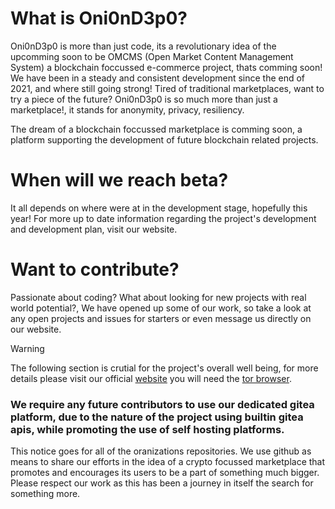 # What is Oni0nD3p0?
Oni0nD3p0 is more than just code, its a revolutionary idea of the upcomming soon to be OMCMS (Open Market Content Management System) a blockchain foccussed e-commerce project, thats comming soon!
We have been in a steady and consistent development since the end of 2021, and where still going strong!
Tired of traditional marketplaces, want to try a piece of the future? Oni0nD3p0 is so much more than just a marketplace!, it stands for anonymity, privacy, resiliency.

The dream of a blockchain foccussed marketplace is comming soon, a platform supporting the development of future blockchain related projects.

# When will we reach beta?
It all depends on where were at in the development stage, hopefully this year!
For more up to date information regarding the project's development and development plan, visit our website.

# Want to contribute?
Passionate about coding? What about looking for new projects with real world potential?, We have opened up some of our work, so take a look at any open projects and issues for starters or even message us directly on our website.

> [!WARNING]
> The following section is crutial for the project's overall well being, for more details please visit our official [website](http://nytttvdpjx552n2seus3w6y5dcboouly2zxbknai2wei3xgxql2ukrad.onion/) you will need the [tor browser](https://www.torproject.org/download/).

### We require any future contributors to use our dedicated gitea platform, due to the nature of the project using builtin gitea apis, while promoting the use of self hosting platforms. 

This notice goes for all of the oranizations repositories. We use github as means to share our efforts in the idea of a crypto focussed marketplace that promotes and encourages its users to be a part of something much bigger. Please respect our work as this has been a journey in itself the search for something more.
